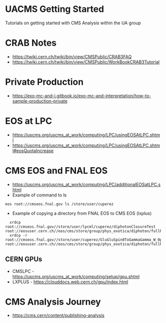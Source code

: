 # UACMS Getting Started
Tutorials on getting started with CMS Analysis within the UA group 

# CRAB Notes

* https://twiki.cern.ch/twiki/bin/view/CMSPublic/CRAB3FAQ
* https://twiki.cern.ch/twiki/bin/view/CMSPublic/WorkBookCRAB3Tutorial


# Private Production

* https://exo-mc-and-i.gitbook.io/exo-mc-and-interpretation/how-to-sample-production-private

# EOS at LPC 

* https://uscms.org/uscms_at_work/computing/LPC/usingEOSAtLPC.shtml
* https://uscms.org/uscms_at_work/computing/LPC/usingEOSAtLPC.shtml#eosQuotaIncrease

# CMS EOS and FNAL EOS 

* https://uscms.org/uscms_at_work/computing/LPC/additionalEOSatLPC.shtml
* Example of command to ls 
```
eos root://cmseos.fnal.gov ls /store/user/cuperez
```
* Example of copying a directory from FNAL EOS to CMS EOS (lxplus)
```
  xrdcp root://cmseos.fnal.gov//store/user/lpcml/cuperez/diphotonClosureTest root://eosuser.cern.ch//eos/cms/store/group/phys_exotica/diphoton/fullRun2/uzzie
  xrdcp -r root://cmseos.fnal.gov//store/user/cuperez/GluGluSpin0ToGammaGamma_W_0p014_M_750_TuneCP2_UL/RunIISummer20UL17_GEN root://eosuser.cern.ch//eos/cms/store/group/phys_exotica/diphoton/fullRun2/uzzie

```

## CERN GPUs

* CMSLPC - https://uscms.org/uscms_at_work/computing/setup/gpu.shtml
* LXPLUS - https://clouddocs.web.cern.ch/gpu/index.html

# CMS Analysis Journey
* https://cms.cern/content/publishing-analysis


